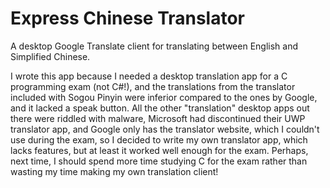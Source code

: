 # Express Chinese Translator
 A desktop Google Translate client for translating between English and Simplified Chinese.  

 I wrote this app because I needed a desktop translation app for a C programming exam (not C#!), and the translations from the translator included with Sogou Pinyin were inferior compared to the ones by Google, and it lacked a speak button. All the other "translation" desktop apps out there were riddled with malware, Microsoft had discontinued their UWP translator app, and Google only has the translator website, which I couldn't use during the exam, so I decided to write my own translator app, which lacks features, but at least it worked well enough for the exam. Perhaps, next time, I should spend more time studying C for the exam rather than wasting my time making my own translation client!